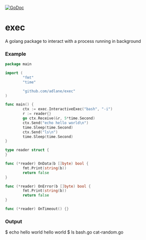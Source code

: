 [![GoDoc](https://godoc.org/github.com/adlane/exec?status.png)](https://godoc.org/github.com/adlane/exec)

# exec
A golang package to interact with a process running in background

### Example

```go
package main

import (
        "fmt"
        "time"

        "github.com/adlane/exec"
)

func main() {
        ctx := exec.InteractiveExec("bash", "-i")
        r := reader{}
        go ctx.Receive(&r, 5*time.Second)
        ctx.Send("echo hello world\n")
        time.Sleep(time.Second)
        ctx.Send("ls\n")
        time.Sleep(time.Second)
}

type reader struct {
}

func (*reader) OnData(b []byte) bool {
        fmt.Print(string(b))
        return false
}

func (*reader) OnError(b []byte) bool {
        fmt.Print(string(b))
        return false
}

func (*reader) OnTimeout() {}
```

### Output
$ echo hello world
hello world
$ ls
bash.go
cat-random.go 
